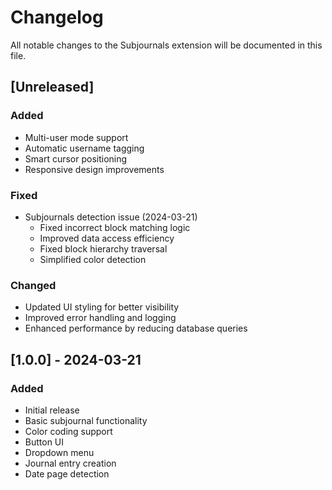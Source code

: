# Changelog

All notable changes to the Subjournals extension will be documented in this file.

## [Unreleased]

### Added
- Multi-user mode support
- Automatic username tagging
- Smart cursor positioning
- Responsive design improvements

### Fixed
- Subjournals detection issue (2024-03-21)
  - Fixed incorrect block matching logic
  - Improved data access efficiency
  - Fixed block hierarchy traversal
  - Simplified color detection

### Changed
- Updated UI styling for better visibility
- Improved error handling and logging
- Enhanced performance by reducing database queries

## [1.0.0] - 2024-03-21

### Added
- Initial release
- Basic subjournal functionality
- Color coding support
- Button UI
- Dropdown menu
- Journal entry creation
- Date page detection 